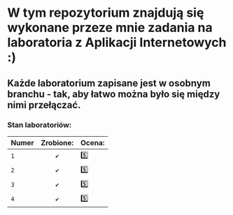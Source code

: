 # W tym repozytorium znajdują się wykonane przeze mnie zadania na laboratoria z Aplikacji Internetowych :)

## Każde laboratorium zapisane jest w osobnym branchu - tak, aby łatwo można było się między nimi przełączać.

### Stan laboratoriów:

| Numer | Zrobione:  | Ocena:  |
| :---- |:----------:| --------|
| `1` | `✔️` | 5️⃣ |
| `2` | `✔️` | 5️⃣ |
| `3` | `✔️` | 5️⃣ |
| `4` | `✔️` | 5️⃣ |
